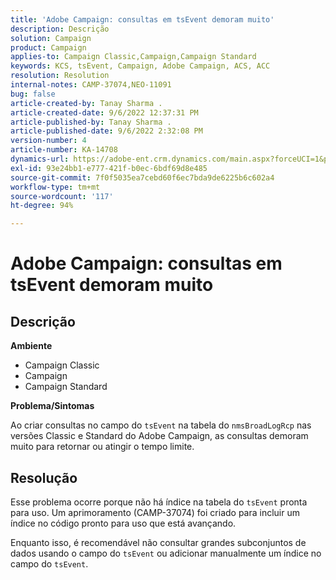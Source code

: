 ```yaml
---
title: 'Adobe Campaign: consultas em tsEvent demoram muito'
description: Descrição
solution: Campaign
product: Campaign
applies-to: Campaign Classic,Campaign,Campaign Standard
keywords: KCS, tsEvent, Campaign, Adobe Campaign, ACS, ACC
resolution: Resolution
internal-notes: CAMP-37074,NEO-11091
bug: false
article-created-by: Tanay Sharma .
article-created-date: 9/6/2022 12:37:31 PM
article-published-by: Tanay Sharma .
article-published-date: 9/6/2022 2:32:08 PM
version-number: 4
article-number: KA-14708
dynamics-url: https://adobe-ent.crm.dynamics.com/main.aspx?forceUCI=1&pagetype=entityrecord&etn=knowledgearticle&id=a03690ab-e02d-ed11-9db1-002248086735
exl-id: 93e24bb1-e777-421f-b0ec-6bdf69d8e485
source-git-commit: 7f0f5035ea7cebd60f6ec7bda9de6225b6c602a4
workflow-type: tm+mt
source-wordcount: '117'
ht-degree: 94%

---
```


# Adobe Campaign: consultas em tsEvent demoram muito

## Descrição


<b>Ambiente</b>

- Campaign Classic
- Campaign
- Campaign Standard




<b>Problema/Sintomas</b>

Ao criar consultas no campo do `tsEvent` na tabela do `nmsBroadLogRcp` nas versões Classic e Standard do Adobe Campaign, as consultas demoram muito para retornar ou atingir o tempo limite.


## Resolução


Esse problema ocorre porque não há índice na tabela do `tsEvent` pronta para uso. Um aprimoramento (CAMP-37074) foi criado para incluir um índice no código pronto para uso que está avançando.

Enquanto isso, é recomendável não consultar grandes subconjuntos de dados usando o campo do `tsEvent` ou adicionar manualmente um índice no campo do `tsEvent`.
